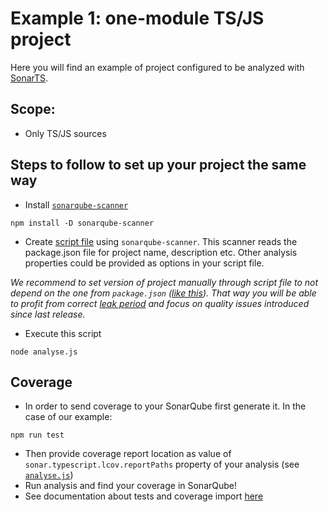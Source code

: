 # Example 1: one-module TS/JS project

Here you will find an example of project configured to be analyzed with [SonarTS](https://github.com/SonarSource/sonarts).

## Scope:
* Only TS/JS sources

## Steps to follow to set up your project the same way
* Install [`sonarqube-scanner`](https://github.com/bellingard/sonar-scanner-npm)
```
npm install -D sonarqube-scanner
```
* Create [script file](analyse.js) using `sonarqube-scanner`. This scanner reads the package.json file for project name, description etc. Other analysis properties could be provided as options in your script file.

_We recommend to set version of project manually through script file to not depend on the one from `package.json` ([like this](analyse.js#L8)). That way you will be able to profit from correct [leak period](https://docs.sonarqube.org/display/SONAR/Fixing+the+Water+Leak) and focus on quality issues introduced since last release._

* Execute this script
```
node analyse.js
```

## Coverage
* In order to send coverage to your SonarQube first generate it. In the case of our example:
```
npm run test
```
* Then provide coverage report location as value of `sonar.typescript.lcov.reportPaths` property of your analysis (see [`analyse.js`](analyse.js#L11))
* Run analysis and find your coverage in SonarQube!
* See documentation about tests and coverage import [here](https://docs.sonarqube.org/display/PLUG/TypeScript+Test+Execution+and+Coverage+Results+Import)
